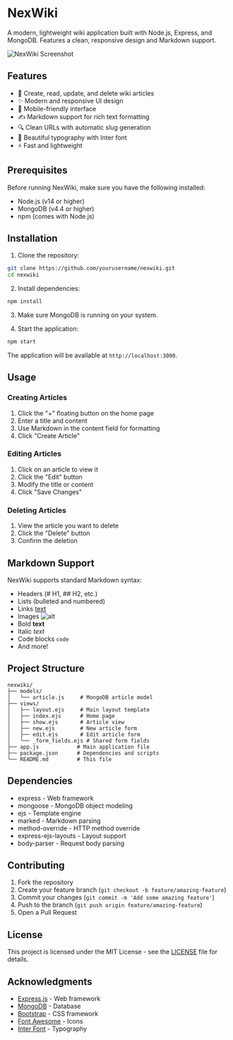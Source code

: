 # NexWiki

A modern, lightweight wiki application built with Node.js, Express, and MongoDB. Features a clean, responsive design and Markdown support.

![NexWiki Screenshot](screenshots/nexwiki.png)

## Features

- 📝 Create, read, update, and delete wiki articles
- ✨ Modern and responsive UI design
- 📱 Mobile-friendly interface
- ✍️ Markdown support for rich text formatting
- 🔍 Clean URLs with automatic slug generation
- 🎨 Beautiful typography with Inter font
- ⚡ Fast and lightweight

## Prerequisites

Before running NexWiki, make sure you have the following installed:

- Node.js (v14 or higher)
- MongoDB (v4.4 or higher)
- npm (comes with Node.js)

## Installation

1. Clone the repository:
```bash
git clone https://github.com/yourusername/nexwiki.git
cd nexwiki
```

2. Install dependencies:
```bash
npm install
```

3. Make sure MongoDB is running on your system.

4. Start the application:
```bash
npm start
```

The application will be available at `http://localhost:3000`.

## Usage

### Creating Articles
1. Click the "+" floating button on the home page
2. Enter a title and content
3. Use Markdown in the content field for formatting
4. Click "Create Article"

### Editing Articles
1. Click on an article to view it
2. Click the "Edit" button
3. Modify the title or content
4. Click "Save Changes"

### Deleting Articles
1. View the article you want to delete
2. Click the "Delete" button
3. Confirm the deletion

## Markdown Support

NexWiki supports standard Markdown syntax:

- Headers (# H1, ## H2, etc.)
- Lists (bulleted and numbered)
- Links [text](url)
- Images ![alt](url)
- Bold **text**
- Italic *text*
- Code blocks ```code```
- And more!

## Project Structure

```
nexwiki/
├── models/
│   └── article.js     # MongoDB article model
├── views/
│   ├── layout.ejs     # Main layout template
│   ├── index.ejs      # Home page
│   ├── show.ejs       # Article view
│   ├── new.ejs        # New article form
│   ├── edit.ejs       # Edit article form
│   └── _form_fields.ejs # Shared form fields
├── app.js            # Main application file
├── package.json      # Dependencies and scripts
└── README.md         # This file
```

## Dependencies

- express - Web framework
- mongoose - MongoDB object modeling
- ejs - Template engine
- marked - Markdown parsing
- method-override - HTTP method override
- express-ejs-layouts - Layout support
- body-parser - Request body parsing

## Contributing

1. Fork the repository
2. Create your feature branch (`git checkout -b feature/amazing-feature`)
3. Commit your changes (`git commit -m 'Add some amazing feature'`)
4. Push to the branch (`git push origin feature/amazing-feature`)
5. Open a Pull Request

## License

This project is licensed under the MIT License - see the [LICENSE](LICENSE) file for details.

## Acknowledgments

- [Express.js](https://expressjs.com/) - Web framework
- [MongoDB](https://www.mongodb.com/) - Database
- [Bootstrap](https://getbootstrap.com/) - CSS framework
- [Font Awesome](https://fontawesome.com/) - Icons
- [Inter Font](https://rsms.me/inter/) - Typography
